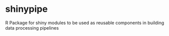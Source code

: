 # shinypipe
R Package for shiny modules to be used as reusable components in building data processing pipelines
